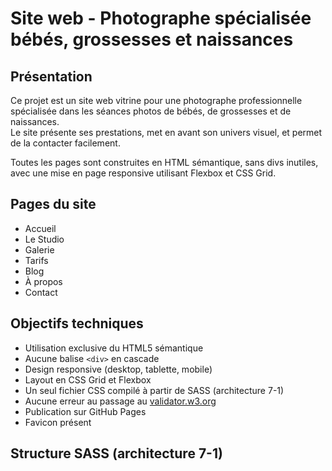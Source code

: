 # Site web - Photographe spécialisée bébés, grossesses et naissances

## Présentation

Ce projet est un site web vitrine pour une photographe professionnelle spécialisée dans les séances photos de bébés, de grossesses et de naissances.  
Le site présente ses prestations, met en avant son univers visuel, et permet de la contacter facilement.

Toutes les pages sont construites en HTML sémantique, sans divs inutiles, avec une mise en page responsive utilisant Flexbox et CSS Grid.

## Pages du site

- Accueil
- Le Studio
- Galerie
- Tarifs
- Blog
- À propos
- Contact

## Objectifs techniques

- Utilisation exclusive du HTML5 sémantique
- Aucune balise `<div>` en cascade
- Design responsive (desktop, tablette, mobile)
- Layout en CSS Grid et Flexbox
- Un seul fichier CSS compilé à partir de SASS (architecture 7-1)
- Aucune erreur au passage au [validator.w3.org](https://validator.w3.org)
- Publication sur GitHub Pages
- Favicon présent

## Structure SASS (architecture 7-1)
